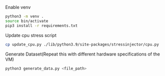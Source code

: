 Enable venv
```bash
python3 -m venv .
source bin/activate
pip3 install -r requirements.txt
```

Update cpu stress script
```bash
cp update_cpu.py ./lib/python3.9/site-packages/stressinjector/cpu.py
```

Generate Dataset(Repeat this with different hardware specifications of the VM)
```bash
python3 generate_data.py <file_path>
```
